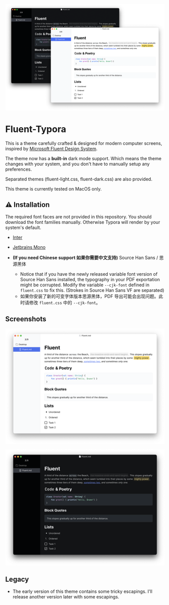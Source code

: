 ![fluent](/fluent/screenshot.png)

# Fluent-Typora

This is a theme carefully crafted & designed for modern computer screens, inspired by [Microsoft Fluent Design System](https://developer.microsoft.com/en-us/fluentui#/).

The theme now has a **built-in** dark mode support. Which means the theme changes with your system, and you don't have to manually setup any preferences.

Separated themes (fluent-light.css, fluent-dark.css) are also provided.

This theme is currently tested on MacOS only.

## ⚠ Installation

The required font faces are not provided in this repository. You should download the font families manually. Otherwise Typora will render by your system's default.

- [Inter](https://github.com/rsms/inter/)
- [Jetbrains Mono](https://www.jetbrains.com/lp/mono/)

- **(If you need Chinese support 如果你需要中文支持)**  Source Han Sans / 思源黑体 
    - Notice that if you have the newly released variable font version of Source Han Sans installed, the typography in your PDF exportation might be corrupted. Modify the variable `--cjk-font` defined in `fluent.css` to fix this. (Strokes in Source Han Sans VF are separated) 
    - 如果你安装了新的可变字体版本思源黑体，PDF 导出可能会出现问题。此时请修改 `fluent.css` 中的 `--cjk-font`。

## Screenshots

![fluent light](/fluent/light.png)

![fluent dark](/fluent/dark.png)

## Legacy

- The early version of this theme contains some tricky escapings. I'll release another version later with some escapings.
